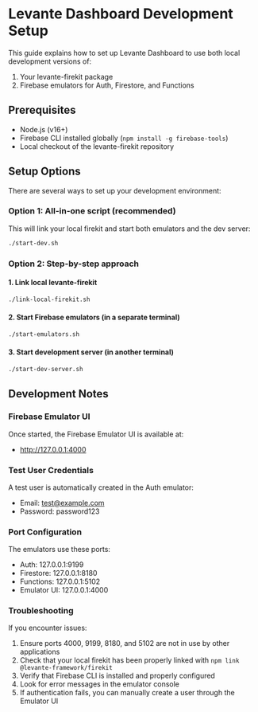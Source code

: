 # Levante Dashboard Development Setup

This guide explains how to set up Levante Dashboard to use both local development versions of:
1. Your levante-firekit package
2. Firebase emulators for Auth, Firestore, and Functions

## Prerequisites

- Node.js (v16+)
- Firebase CLI installed globally (`npm install -g firebase-tools`)
- Local checkout of the levante-firekit repository

## Setup Options

There are several ways to set up your development environment:

### Option 1: All-in-one script (recommended)

This will link your local firekit and start both emulators and the dev server:

```bash
./start-dev.sh
```

### Option 2: Step-by-step approach

#### 1. Link local levante-firekit

```bash
./link-local-firekit.sh
```

#### 2. Start Firebase emulators (in a separate terminal)

```bash
./start-emulators.sh
```

#### 3. Start development server (in another terminal)

```bash
./start-dev-server.sh
```

## Development Notes

### Firebase Emulator UI

Once started, the Firebase Emulator UI is available at:
- http://127.0.0.1:4000

### Test User Credentials

A test user is automatically created in the Auth emulator:
- Email: test@example.com
- Password: password123

### Port Configuration

The emulators use these ports:
- Auth: 127.0.0.1:9199
- Firestore: 127.0.0.1:8180
- Functions: 127.0.0.1:5102
- Emulator UI: 127.0.0.1:4000

### Troubleshooting

If you encounter issues:

1. Ensure ports 4000, 9199, 8180, and 5102 are not in use by other applications
2. Check that your local firekit has been properly linked with `npm link @levante-framework/firekit`
3. Verify that Firebase CLI is installed and properly configured
4. Look for error messages in the emulator console
5. If authentication fails, you can manually create a user through the Emulator UI 